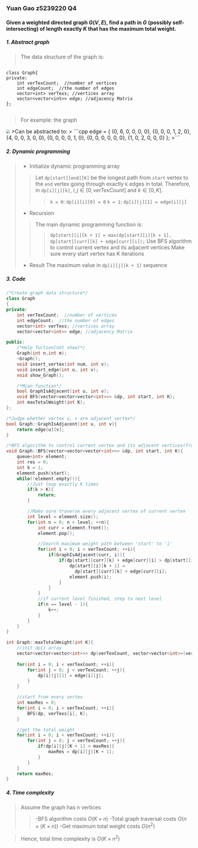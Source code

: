 ### Yuan Gao z5239220 Q4
#### Given a weighted directed graph $G(V,E)$, find a path in $G$ (possibly self-intersecting) of length exactly $K$ that has the maximum total weight.

##### 1. Abstract graph
>The data structure of the graph is:
> ```cpp 
    class Graph{
    private:
        int verTexCount;  //number of vertices
        int edgeCount;  //the number of edges
        vector<int> verTexs; //vertices array
        vector<vector<int>> edge; //adjacency Matrix
    };
>```

> For example: the graph
<img src="/Users/yuan/Library/Application Support/typora-user-images/image-20200721144525543.png" style="zoom:65%;" />
>Can be abstracted to:
> ```cpp 
    edge = {
        {0, 6, 0, 0, 0, 0},
        {0, 0, 0, 1, 2, 0},
        {4, 0, 0, 3, 0, 0},
        {0, 0, 0, 0, 1, 0},
        {0, 0, 0, 0, 0, 0},
        {1, 0, 2, 0, 0, 0}
    };
>```

##### 2. Dynamic programming
> + Initialize dynamic programming array
>>Let `dp[start][end][K]` be the longest path from `start` vertex to the `end` vertex going through exactly `K` edges in total.
>> Therefore, in `dp[i][j][k]`, $i, j \in [0, verTexCount]$ and $k \in [0, K]$.
>>> `k = 0`: `dp[i][i][0] = 0`
>>> `k = 1`: `dp[i][j][1] = edge[i][j]`
> + Recursion
>>The main dynamic programming function is:
>>>`dp[start][i][k + 1] = max(dp[start][i][k + 1], dp[start][curr][k] + edge[curr][i]);`
>>>Use BFS algorithm to control current vertex and its adjacent vertices
>>> Make sure every start vertex has K iterations  
> + Result
>The maximum value in `dp[i][j][k + 1]` sequence

##### 3. Code

```cpp
/*Create graph data structure*/
class Graph
{
private:
    int verTexCount;  //number of vertices
    int edgeCount;  //the number of edges
    vector<int> verTexs; //vertices array
    vector<vector<int>> edge; //adjacency Matrix

public:
    /*Help fuction(not show)*/
    Graph(int n,int m); 
    ~Graph();
    void insert_vertex(int num, int v);
    void insert_edge(int u, int v);
    void show_Graph();

    /*Mian function*/
    bool GraphIsAdjacent(int u, int v);
    void BFS(vector<vector<vector<int>>> &dp, int start, int K);
    int maxTotalWeight(int K);
};

/*Judge whether vertex u, v are adjacent vertex*/
bool Graph::GraphIsAdjacent(int u, int v){
    return edge[u][v];
}

/*BFS algorithm to control current vertex and its adjacent vertices(from 'start' vertex move 'K' times)*/
void Graph::BFS(vector<vector<vector<int>>> &dp, int start, int K){
    queue<int> element;
    int res = 0;
    int k = 1;
    element.push(start);
    while(!element.empty()){
        //Just loop exactly K times
        if(k > K){
            return;
        }

        //Make sure traverse every adjacent vertex of current vertex
        int level = element.size();
        for(int n = 0; n < level; ++n){
            int curr = element.front();
            element.pop();

            //Search maximum weight path between 'start' to 'i'
            for(int i = 0; i < verTexCount; ++i){
                if(GraphIsAdjacent(curr, i)){
                    if(dp[start][curr][k] + edge[curr][i] > dp[start][i][k + 1]){
                        dp[start][i][k + 1] = 
                          dp[start][curr][k] + edge[curr][i];
                        element.push(i);
                    }
                }
            }
            //if current level finished, step to next level 
            if(n == level - 1){
                k++;
            }
        }
    }
}

int Graph::maxTotalWeight(int K){
    //init dp[] array
    vector<vector<vector<int>>> dp(verTexCount, vector<vector<int>>(verTexCount, vector<int>(verTexCount, 0)));
  
    for(int i = 0; i < verTexCount; ++i){
        for(int j = 0; j < verTexCount; ++j){
            dp[i][j][1] = edge[i][j];
        }
    }

    //start from every vertex
    int maxRes = 0;
    for(int i = 0; i < verTexCount; ++i){
        BFS(dp, verTexs[i], K);
    }

    //get the total weight
    for(int i = 0; i < verTexCount; ++i){
        for(int j = 0; j < verTexCount; ++j){
            if(dp[i][j][K + 1] > maxRes){
                maxRes = dp[i][j][K + 1];
            }
        }
    }
    return maxRes;
}
```

##### 4. Time complexity
>Assume the graph has n vertices
>>-BFS algorithm costs $O(K \times n)$
>>-Total graph traversal costs $O(n \times (K \times n))$
>>-Get maximum total weight costs $O(n^2)$

>Hence, total time complexity is $O(K \times n^2)$